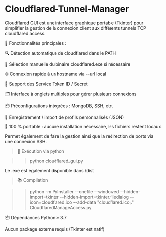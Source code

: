 # Cloudflared-Tunnel-Manager
Cloudflared GUI est une interface graphique portable (Tkinter) pour simplifier la gestion de la connexion client aux différents tunnels TCP cloudflared access.

🎯 Fonctionnalités principales :

🔍 Détection automatique de cloudflared dans le PATH

📂 Sélection manuelle du binaire cloudflared.exe si nécessaire

🌐 Connexion rapide à un hostname via --url local

🔐 Support des Service Token ID / Secret

🗂️ Interface à onglets multiples pour gérer plusieurs connexions

📦 Préconfigurations intégrées : MongoDB, SSH, etc.

💾 Enregistrement / import de profils personnalisés (JSON)

🧳 100 % portable : aucune installation nécessaire, les fichiers restent locaux

Permet également de faire la gestion ainsi que la redirection de ports via une connexion SSH.

> 🚀 Exécution via python

>> python cloudflared_gui.py

Le .exe est également disponible dans \dist

> 📚 Compilation

>> python -m PyInstaller --onefile --windowed --hidden-import=tkinter --hidden-import=tkinter.filedialog --icon=cloudflared.ico --add-data "cloudflared.ico;." CloudflaredManageAccess.py 

📦 Dépendances
Python ≥ 3.7

Aucun package externe requis (Tkinter est natif)
